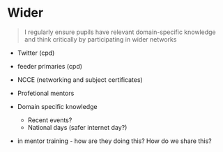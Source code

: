 Wider
=====

> I regularly ensure pupils have relevant domain-specific knowledge and think critically by participating in wider networks

* Twitter (cpd)
* feeder primaries (cpd)
* NCCE (networking and subject certificates)
* Profetional mentors
* Domain specific knowledge
    * Recent events?
    * National days (safer internet day?)

* in mentor training - how are they doing this? How do we share this?

